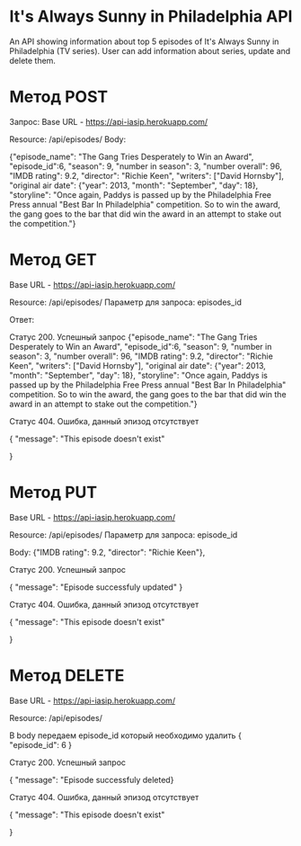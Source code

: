 # It's Always Sunny in Philadelphia API
An API showing information about top 5 episodes of It's Always Sunny in Philadelphia (TV series).
User can add information about series, update and delete them.

# Метод POST

Запрос:
Base URL - https://api-iasip.herokuapp.com/

Resource: /api/episodes/
Body:

{"episode_name": "The Gang Tries Desperately to Win an Award",
 "episode_id":6,
 "season": 9,
 "number in season": 3,
 "number overall": 96,
 "IMDB rating": 9.2,
 "director": "Richie Keen",
 "writers": ["David Hornsby"],
 "original air date": {"year": 2013, "month": "September", "day": 18},
 "storyline": "Once again, Paddys is passed up by the Philadelphia Free Press annual \"Best Bar In Philadelphia\" competition. So to win the award, the gang goes to the bar that did win the award in an attempt to stake out the competition."}
 

# Метод GET

Base URL - https://api-iasip.herokuapp.com/

Resource: /api/episodes/
Параметр для запроса: episodes_id

Ответ:

Статус 200. Успешный запрос
{"episode_name": "The Gang Tries Desperately to Win an Award",
 "episode_id":6,
 "season": 9,
 "number in season": 3,
 "number overall": 96,
 "IMDB rating": 9.2,
 "director": "Richie Keen",
 "writers": ["David Hornsby"],
 "original air date": {"year": 2013, "month": "September", "day": 18},
 "storyline": "Once again, Paddys is passed up by the Philadelphia Free Press annual \"Best Bar In Philadelphia\" competition. So to win the award, the gang goes to the bar that did win the award in an attempt to stake out the competition."}
 
Статус 404. Ошибка, данный эпизод отсутствует

{
    "message": "This episode doesn't exist"
	
}

# Метод PUT

Base URL - https://api-iasip.herokuapp.com/

Resource: /api/episodes/
Параметр для запроса: episode_id

Body:
{"IMDB rating": 9.2, "director": "Richie Keen"},

Статус 200. Успешный запрос

{
	"message": "Episode successfuly updated"
}

Статус 404. Ошибка, данный эпизод отсутствует

{
    "message": "This episode doesn't exist"
	
}


# Метод DELETE

Base URL - https://api-iasip.herokuapp.com/

Resource: /api/episodes/

В body передаем episode_id который необходимо удалить
{
	"episode_id": 6
}

Статус 200. Успешный запрос

{
	"message": "Episode successfuly deleted}

Статус 404. Ошибка, данный эпизод отсутствует

{
    "message": "This episode doesn't exist"
	
}

